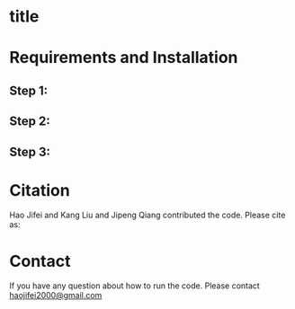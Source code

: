 # title


# Requirements and Installation

## Step 1: 

## Step 2: 

## Step 3:
 
# Citation
Hao Jifei and Kang Liu and Jipeng Qiang contributed the code. 
Please cite as:

    
# Contact 
If you have any question about how to run the code. Please contact haojifei2000@gmail.com
